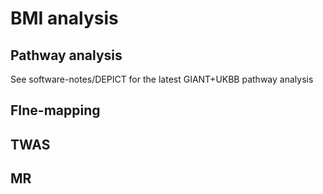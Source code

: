 # BMI analysis

## Pathway analysis

See software-notes/DEPICT for the latest GIANT+UKBB pathway analysis

## FIne-mapping

## TWAS

## MR
